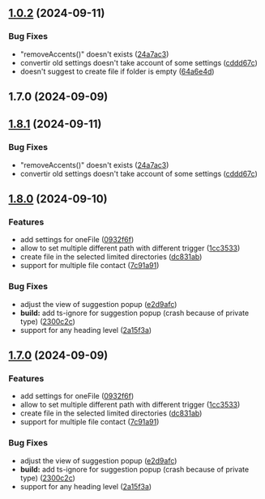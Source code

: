 ## [1.0.2](https://github.com/Mara-Li/obsidian-at-symbol-linking/compare/1.0.0...1.0.2) (2024-09-11)
### Bug Fixes

* "removeAccents()" doesn't exists ([24a7ac3](https://github.com/Mara-Li/obsidian-at-symbol-linking/commit/24a7ac35b5b6d04de7ac6c0010b95fd7839d1d28))
* convertir old settings doesn't take account of some settings ([cddd67c](https://github.com/Mara-Li/obsidian-at-symbol-linking/commit/cddd67c84f5517ca6724a9ca7b0c00e9e4f512d9))
* doesn't suggest to create file if folder is empty ([64a6e4d](https://github.com/Mara-Li/obsidian-at-symbol-linking/commit/64a6e4dc72948bd3dd1445bb683a71353faa975f))

## 1.7.0 (2024-09-09)

## [1.8.1](https://github.com/Mara-Li/obsidian-at-symbol-linking/compare/1.7.0...1.8.1) (2024-09-11)
### Bug Fixes

* "removeAccents()" doesn't exists ([24a7ac3](https://github.com/Mara-Li/obsidian-at-symbol-linking/commit/24a7ac35b5b6d04de7ac6c0010b95fd7839d1d28))
* convertir old settings doesn't take account of some settings ([cddd67c](https://github.com/Mara-Li/obsidian-at-symbol-linking/commit/cddd67c84f5517ca6724a9ca7b0c00e9e4f512d9))

## [1.8.0](https://github.com/Mara-Li/obsidian-at-symbol-linking/compare/1.6.2...1.8.0) (2024-09-10)
### Features

* add settings for oneFile ([0932f6f](https://github.com/Mara-Li/obsidian-at-symbol-linking/commit/0932f6f0f7eb5ea961e87acab13447653893207d))
* allow to set multiple different path with different trigger ([1cc3533](https://github.com/Mara-Li/obsidian-at-symbol-linking/commit/1cc353315b185c7763f7fd1b716f5e966d194f32))
* create file in the selected limited directories ([dc831ab](https://github.com/Mara-Li/obsidian-at-symbol-linking/commit/dc831abc4ff4c9982e778f20dce46291ce14abee))
* support for multiple file contact ([7c91a91](https://github.com/Mara-Li/obsidian-at-symbol-linking/commit/7c91a9147a0e0d6d7931dc3c4b581b5af220488d))

### Bug Fixes

* adjust the view of suggestion popup ([e2d9afc](https://github.com/Mara-Li/obsidian-at-symbol-linking/commit/e2d9afc13ccd7926cf0849f1fc59da52429dc22b))
* **build:** add ts-ignore for suggestion popup (crash because of private type) ([2300c2c](https://github.com/Mara-Li/obsidian-at-symbol-linking/commit/2300c2cb8f3b1c9607d69ee9772e6ad3554892c7))
* support for any heading level ([2a15f3a](https://github.com/Mara-Li/obsidian-at-symbol-linking/commit/2a15f3ac84bfa02b59b21702fb76acf829f41893))

## [1.7.0](https://github.com/Mara-Li/obsidian-at-symbol-linking/compare/1.6.2...1.7.0) (2024-09-09)
### Features

* add settings for oneFile ([0932f6f](https://github.com/Mara-Li/obsidian-at-symbol-linking/commit/0932f6f0f7eb5ea961e87acab13447653893207d))
* allow to set multiple different path with different trigger ([1cc3533](https://github.com/Mara-Li/obsidian-at-symbol-linking/commit/1cc353315b185c7763f7fd1b716f5e966d194f32))
* create file in the selected limited directories ([dc831ab](https://github.com/Mara-Li/obsidian-at-symbol-linking/commit/dc831abc4ff4c9982e778f20dce46291ce14abee))
* support for multiple file contact ([7c91a91](https://github.com/Mara-Li/obsidian-at-symbol-linking/commit/7c91a9147a0e0d6d7931dc3c4b581b5af220488d))

### Bug Fixes

* adjust the view of suggestion popup ([e2d9afc](https://github.com/Mara-Li/obsidian-at-symbol-linking/commit/e2d9afc13ccd7926cf0849f1fc59da52429dc22b))
* **build:** add ts-ignore for suggestion popup (crash because of private type) ([2300c2c](https://github.com/Mara-Li/obsidian-at-symbol-linking/commit/2300c2cb8f3b1c9607d69ee9772e6ad3554892c7))
* support for any heading level ([2a15f3a](https://github.com/Mara-Li/obsidian-at-symbol-linking/commit/2a15f3ac84bfa02b59b21702fb76acf829f41893))